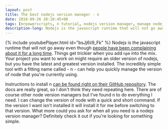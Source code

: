 ```yaml
---
layout: post
title: The best nodejs version manager - n
date: 2018-09-26 20:10:45+00
tags: [mrpowerscripts, n tutorial, nodejs version manager, manage nodejs versions, nodejs version tool ]
description-long: Nodejs is the javascript runtime that will not go away even though people have been complaining about it for a long time. Things get trickier when you add `npm` into the mix. Your project you want to work on might require an older version of nodejs, but you have the latest and greatest version installed. The incredibly simple tool with a fitting name called - n - can help you quickly manage the version of nodejs that you're currently using.
---
```


{% include youtubePlayer.html id="bsJj6ii9_Fk" %}
Nodejs is the javascript runtime that will not go away even though [people have been complaining about it for a long time](https://news.ycombinator.com/item?id=2709539). Things get trickier when you add `npm` into the mix. Your project you want to work on might require an older version of nodejs, but you have the latest and greatest version installed. The incredibly simple tool with a fitting name called - n - can help you quickly manage the version of node that you're currently using.

Instructions to install n [can be found right on their GitHub repository](https://github.com/tj/n). The docs are really great, so I don't think they need repeating here. There are of course other node version managers but I've found n to do everything I need. I can change the version of node with a quick and short command. If the version I want isn't installed it will install it for me before switching to that version. What more could you ask for when all you need is a nodejs version manager? Definitely check it out if you're looking for something simple.


